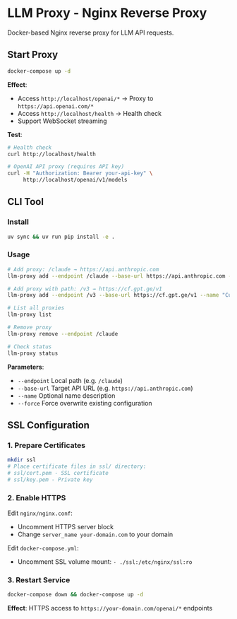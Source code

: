 # LLM Proxy - Nginx Reverse Proxy

Docker-based Nginx reverse proxy for LLM API requests.

## Start Proxy

```bash
docker-compose up -d
```

**Effect**:

- Access `http://localhost/openai/*` → Proxy to `https://api.openai.com/*`
- Access `http://localhost/health` → Health check
- Support WebSocket streaming

**Test**:

```bash
# Health check
curl http://localhost/health

# OpenAI API proxy (requires API key)
curl -H "Authorization: Bearer your-api-key" \
     http://localhost/openai/v1/models
```

## CLI Tool

### Install

```bash
uv sync && uv run pip install -e .
```

### Usage

```bash
# Add proxy: /claude → https://api.anthropic.com
llm-proxy add --endpoint /claude --base-url https://api.anthropic.com --name "Claude API"

# Add proxy with path: /v3 → https://cf.gpt.ge/v1
llm-proxy add --endpoint /v3 --base-url https://cf.gpt.ge/v1 --name "Custom API"

# List all proxies
llm-proxy list

# Remove proxy
llm-proxy remove --endpoint /claude

# Check status
llm-proxy status
```

**Parameters**:

- `--endpoint` Local path (e.g. `/claude`)
- `--base-url` Target API URL (e.g. `https://api.anthropic.com`)
- `--name` Optional name description
- `--force` Force overwrite existing configuration

## SSL Configuration

### 1. Prepare Certificates

```bash
mkdir ssl
# Place certificate files in ssl/ directory:
# ssl/cert.pem - SSL certificate
# ssl/key.pem - Private key
```

### 2. Enable HTTPS

Edit `nginx/nginx.conf`:

- Uncomment HTTPS server block
- Change `server_name your-domain.com` to your domain

Edit `docker-compose.yml`:

- Uncomment SSL volume mount: `- ./ssl:/etc/nginx/ssl:ro`

### 3. Restart Service

```bash
docker-compose down && docker-compose up -d
```

**Effect**: HTTPS access to `https://your-domain.com/openai/*` endpoints